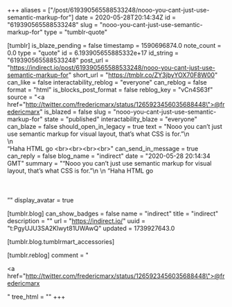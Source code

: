+++
aliases = ["/post/619390565588533248/nooo-you-cant-just-use-semantic-markup-for"]
date = 2020-05-28T20:14:34Z
id = "619390565588533248"
slug = "nooo-you-cant-just-use-semantic-markup-for"
type = "tumblr-quote"

[tumblr]
is_blaze_pending = false
timestamp = 1590696874.0
note_count = 0.0
type = "quote"
id = 6.193905655885332e+17
id_string = "619390565588533248"
post_url = "https://indirect.io/post/619390565588533248/nooo-you-cant-just-use-semantic-markup-for"
short_url = "https://tmblr.co/ZY3jbyYOX70F8W00"
can_like = false
interactability_reblog = "everyone"
can_reblog = false
format = "html"
is_blocks_post_format = false
reblog_key = "vCn4S63f"
source = "<a href=\"http://twitter.com/fredericmarx/status/1265923456035688448\">@fredericmarx</a>"
is_blazed = false
slug = "nooo-you-cant-just-use-semantic-markup-for"
state = "published"
interactability_blaze = "everyone"
can_blaze = false
should_open_in_legacy = true
text = "Nooo you can’t just use semantic markup for visual layout, that’s what CSS is for.”\n<br/>\n<br/>“Haha HTML go &lt;br&gt;&lt;br&gt;&lt;br&gt;&lt;br&gt;"
can_send_in_message = true
can_reply = false
blog_name = "indirect"
date = "2020-05-28 20:14:34 GMT"
summary = "“Nooo you can’t just use semantic markup for visual layout, that’s what CSS is for.”\n \n “Haha HTML go <br><br><br><br>”"
display_avatar = true

[tumblr.blog]
can_show_badges = false
name = "indirect"
title = "indirect"
description = ""
url = "https://indirect.io/"
uuid = "t:PgyUJU3SA2Klwyt81UWAwQ"
updated = 1739927643.0

[tumblr.blog.tumblrmart_accessories]

[tumblr.reblog]
comment = "<p><a href=\"http://twitter.com/fredericmarx/status/1265923456035688448\">@fredericmarx</a></p>"
tree_html = ""
+++
